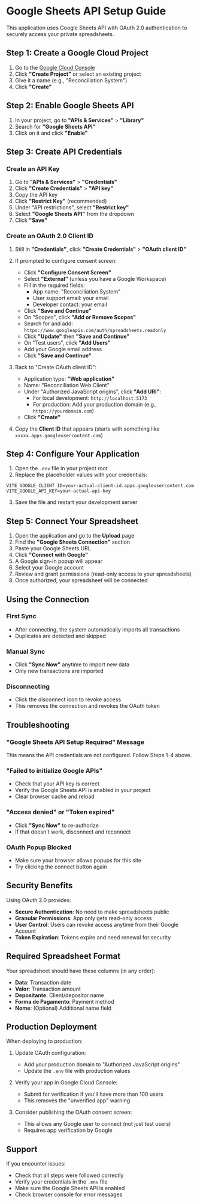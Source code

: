 # Google Sheets API Setup Guide

This application uses Google Sheets API with OAuth 2.0 authentication to securely access your private spreadsheets.

## Step 1: Create a Google Cloud Project

1. Go to the [Google Cloud Console](https://console.cloud.google.com/)
2. Click **"Create Project"** or select an existing project
3. Give it a name (e.g., "Reconciliation System")
4. Click **"Create"**

## Step 2: Enable Google Sheets API

1. In your project, go to **"APIs & Services"** > **"Library"**
2. Search for **"Google Sheets API"**
3. Click on it and click **"Enable"**

## Step 3: Create API Credentials

### Create an API Key

1. Go to **"APIs & Services"** > **"Credentials"**
2. Click **"Create Credentials"** > **"API key"**
3. Copy the API key
4. Click **"Restrict Key"** (recommended)
5. Under "API restrictions", select **"Restrict key"**
6. Select **"Google Sheets API"** from the dropdown
7. Click **"Save"**

### Create an OAuth 2.0 Client ID

1. Still in **"Credentials"**, click **"Create Credentials"** > **"OAuth client ID"**
2. If prompted to configure consent screen:
   - Click **"Configure Consent Screen"**
   - Select **"External"** (unless you have a Google Workspace)
   - Fill in the required fields:
     - App name: "Reconciliation System"
     - User support email: your email
     - Developer contact: your email
   - Click **"Save and Continue"**
   - On "Scopes", click **"Add or Remove Scopes"**
   - Search for and add: `https://www.googleapis.com/auth/spreadsheets.readonly`
   - Click **"Update"** then **"Save and Continue"**
   - On "Test users", click **"Add Users"**
   - Add your Google email address
   - Click **"Save and Continue"**

3. Back to "Create OAuth client ID":
   - Application type: **"Web application"**
   - Name: "Reconciliation Web Client"
   - Under "Authorized JavaScript origins", click **"Add URI"**:
     - For local development: `http://localhost:5173`
     - For production: Add your production domain (e.g., `https://yourdomain.com`)
   - Click **"Create"**

4. Copy the **Client ID** that appears (starts with something like `xxxxx.apps.googleusercontent.com`)

## Step 4: Configure Your Application

1. Open the `.env` file in your project root
2. Replace the placeholder values with your credentials:

```env
VITE_GOOGLE_CLIENT_ID=your-actual-client-id.apps.googleusercontent.com
VITE_GOOGLE_API_KEY=your-actual-api-key
```

3. Save the file and restart your development server

## Step 5: Connect Your Spreadsheet

1. Open the application and go to the **Upload** page
2. Find the **"Google Sheets Connection"** section
3. Paste your Google Sheets URL
4. Click **"Connect with Google"**
5. A Google sign-in popup will appear
6. Select your Google account
7. Review and grant permissions (read-only access to your spreadsheets)
8. Once authorized, your spreadsheet will be connected

## Using the Connection

### First Sync
- After connecting, the system automatically imports all transactions
- Duplicates are detected and skipped

### Manual Sync
- Click **"Sync Now"** anytime to import new data
- Only new transactions are imported

### Disconnecting
- Click the disconnect icon to revoke access
- This removes the connection and revokes the OAuth token

## Troubleshooting

### "Google Sheets API Setup Required" Message

This means the API credentials are not configured. Follow Steps 1-4 above.

### "Failed to initialize Google APIs"

- Check that your API key is correct
- Verify the Google Sheets API is enabled in your project
- Clear browser cache and reload

### "Access denied" or "Token expired"

- Click **"Sync Now"** to re-authorize
- If that doesn't work, disconnect and reconnect

### OAuth Popup Blocked

- Make sure your browser allows popups for this site
- Try clicking the connect button again

## Security Benefits

Using OAuth 2.0 provides:
- **Secure Authentication**: No need to make spreadsheets public
- **Granular Permissions**: App only gets read-only access
- **User Control**: Users can revoke access anytime from their Google Account
- **Token Expiration**: Tokens expire and need renewal for security

## Required Spreadsheet Format

Your spreadsheet should have these columns (in any order):

- **Data**: Transaction date
- **Valor**: Transaction amount
- **Depositante**: Client/depositor name
- **Forma de Pagamento**: Payment method
- **Nome**: (Optional) Additional name field

## Production Deployment

When deploying to production:

1. Update OAuth configuration:
   - Add your production domain to "Authorized JavaScript origins"
   - Update the `.env` file with production values

2. Verify your app in Google Cloud Console:
   - Submit for verification if you'll have more than 100 users
   - This removes the "unverified app" warning

3. Consider publishing the OAuth consent screen:
   - This allows any Google user to connect (not just test users)
   - Requires app verification by Google

## Support

If you encounter issues:
- Check that all steps were followed correctly
- Verify your credentials in the `.env` file
- Make sure the Google Sheets API is enabled
- Check browser console for error messages

